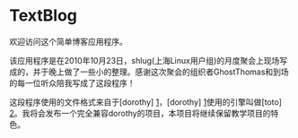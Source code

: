 TextBlog
=====

欢迎访问这个简单博客应用程序。

该应用程序是在2010年10月23日，shlug(上海Linux用户组)的月度聚会上现场写成的，并于晚上做了一些小的整理。感谢这次聚会的组织者GhostThomas和到场的每一位听众陪我写成了这段程序！

这段程序使用的文件格式来自于[dorothy] [1]，[dorothy] [1]使用的引擎叫做[toto] [2]。我将会发布一个完全兼容dorothy的项目，本项目将继续保留教学项目的特色。

[1]: http://github.com/cloudhead/dorothy
[2]: http://github.com/cloudhead/toto
